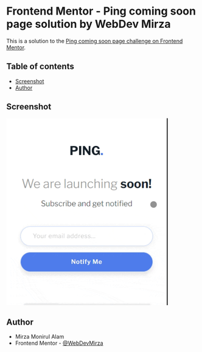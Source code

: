 # Frontend Mentor - Ping coming soon page solution by WebDev Mirza

This is a solution to the [Ping coming soon page challenge on Frontend Mentor](https://www.frontendmentor.io/challenges/ping-single-column-coming-soon-page-5cadd051fec04111f7b848da).

## Table of contents

- [Screenshot](#screenshot)
- [Author](#author)

## Screenshot

![](./sm.gif)

## Author

- Mirza Monirul Alam
- Frontend Mentor - [@WebDevMirza](https://www.frontendmentor.io/profile/WebDevMirza)
